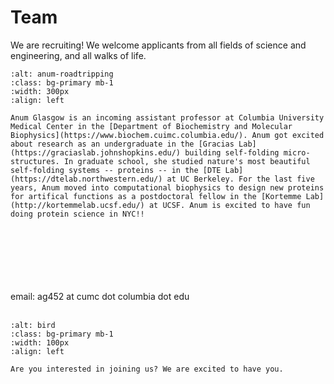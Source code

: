 # Team

We are recruiting!
We welcome applicants from all fields of science and engineering, and all walks of life.

```{image} people/anum.jpg
:alt: anum-roadtripping
:class: bg-primary mb-1
:width: 300px
:align: left
```

```{sidebar} Principal investigator
Anum Glasgow is an incoming assistant professor at Columbia University Medical Center in the [Department of Biochemistry and Molecular Biophysics](https://www.biochem.cuimc.columbia.edu/). Anum got excited about research as an undergraduate in the [Gracias Lab](https://graciaslab.johnshopkins.edu/) building self-folding micro-structures. In graduate school, she studied nature's most beautiful self-folding systems -- proteins -- in the [DTE Lab](https://dtelab.northwestern.edu/) at UC Berkeley. For the last five years, Anum moved into computational biophysics to design new proteins for artifical functions as a postdoctoral fellow in the [Kortemme Lab](http://kortemmelab.ucsf.edu/) at UCSF. Anum is excited to have fun doing protein science in NYC!! 
```
<br/>
<br/>
<br/>
<br/>
<br/>
<br/>
email: ag452 at cumc dot columbia dot edu
<br/>
<br/>

```{image} people/bird.png
:alt: bird
:class: bg-primary mb-1
:width: 100px
:align: left
```

```{sidebar} Our next member
Are you interested in joining us? We are excited to have you.
```
<br/>
<br/>
<br/>
<br/>
